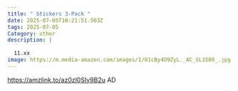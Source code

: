 ```yaml
---
title: " Stickers 3-Pack "
date: 2025-07-05T10:21:51.503Z
tags: 2025-07-05
Category: other
description: |
  
  11.xx
image: https://m.media-amazon.com/images/I/81cBy4O9ZyL._AC_SL1500_.jpg
---
```

https://amzlink.to/az0zl0SIy9B2u
AD